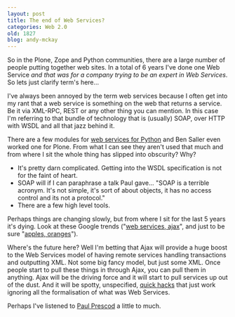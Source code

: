 ```yaml
---
layout: post
title: The end of Web Services?
categories: Web 2.0
old: 1827
blog: andy-mckay
---
```

So in the Plone, Zope and Python communities, there are a large number of people putting together web sites. In a total of 6 years I've done one Web Service <em>and that was for a company trying to be an expert in Web Services</em>. So lets just clarify term's here...

I've always been annoyed by the term web services because I often get into my rant that a web service is something on the web that returns a service. Be it via XML-RPC, REST or any other thing you can mention. In this case I'm referring to that bundle of technology that is (usually) SOAP, over HTTP with WSDL and all that jazz behind it.

There are a few modules for <a href="http://pywebsvcs.sourceforge.net/">web services for Python</a> and Ben Saller even worked one for Plone. From what I can see they aren't used that much and from where I sit the whole thing has slipped into obscurity? Why?

<ul>
	<li>It's pretty darn complicated. Getting into the WSDL specification is not for the faint of heart.</li>
	<li>SOAP will if I can paraphrase a talk Paul gave... "SOAP is a terrible acronym. It's not simple, it's sort of about objects, it has no access control and its not a protocol."</li>
	<li>There are a few high level tools.</li>
</ul>

Perhaps things are changing slowly, but from where I sit for the last 5 years it's dying. Look at these Google trends ("<a href="http://www.google.com/trends?q=web+services%2C+ajax">web services, ajax</a>",  and just to be sure "<a href="http://www.google.com/trends?q=apples%2C+oranges">apples, oranges</a>"). 

Where's the future here? Well I'm betting that Ajax will provide a huge boost to the Web Services model of having remote services handling transactions and outputting XML. Not some big fancy model, but just some XML. Once people start to pull these things in through Ajax, you can pull them in anything. Ajax will be the driving force and it will start to pull services up out of the dust. And it will be spotty, unspecified, <a href="http://www.google.com/trends?q=j2ee%2C+php">quick hacks</a> that just work ignoring all the formalisation of what was Web Services.

Perhaps I've listened to <a href="http://www.prescod.net/">Paul Prescod</a> a little to much.